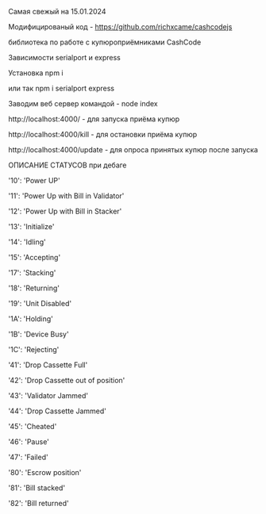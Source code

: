 Самая свежый на 15.01.2024 

Модифицированый код - https://github.com/richxcame/cashcodejs

библиотека по работе с купюроприёмниками CashCode

Зависимости serialport и express 

Установка npm i 

или так npm i serialport express

Заводим веб сервер командой - node index

http://localhost:4000/ - для запуска приёма купюр

http://localhost:4000/kill - для остановки приёма купюр

http://localhost:4000/update - для опроса принятых купюр после запуска



ОПИСАНИЕ СТАТУСОВ при дебаге

'10': 'Power UP'

'11': 'Power Up with Bill in Validator'

'12': 'Power Up with Bill in Stacker'

'13': 'Initialize'

'14': 'Idling'

'15': 'Accepting'

'17': 'Stacking'

'18': 'Returning'

'19': 'Unit Disabled'

'1A': 'Holding'

'1B': 'Device Busy'

'1C': 'Rejecting'

'41': 'Drop Cassette Full'

'42': 'Drop Cassette out of position'

'43': 'Validator Jammed'

'44': 'Drop Cassette Jammed'

'45': 'Cheated'

'46': 'Pause'

'47': 'Failed'

'80': 'Escrow position'

'81': 'Bill stacked'

'82': 'Bill returned'
